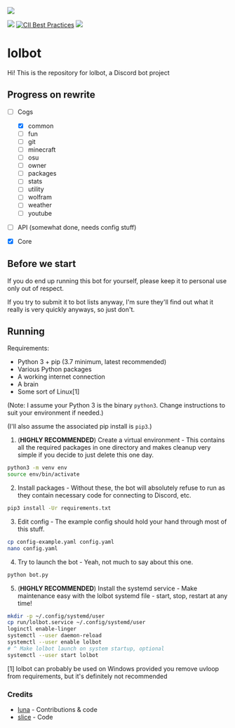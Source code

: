 ![](https://i-made.theworstme.me/ea0ad4.png)

[![](https://img.shields.io/discord/307640404071677962.svg)](https://discord.gg/PEW4wx9) [![CII Best Practices](https://bestpractices.coreinfrastructure.org/projects/772/badge)](https://bestpractices.coreinfrastructure.org/projects/772)
[![](https://img.shields.io/badge/add%20bot-official%20instance-blue.svg)](https://discordapp.com/api/oauth2/authorize?client_id=272549225454239744&scope=bot&permissions=0)

# lolbot
Hi! This is the repository for lolbot, a Discord bot project

## Progress on rewrite
- [ ] Cogs
    - [x] common
    - [ ] fun
    - [ ] git
    - [ ] minecraft
    - [ ] osu
    - [ ] owner
    - [ ] packages
    - [ ] stats
    - [ ] utility
    - [ ] wolfram
    - [ ] weather
    - [ ] youtube
- [ ] API (somewhat done, needs config stuff)
- [x] Core


## Before we start
If you do end up running this bot for yourself, please keep it to personal use only out of respect.

If you try to submit it to bot lists anyway, I'm sure they'll find out what it really is very quickly anyways, so just don't.

## Running
Requirements:
- Python 3 + pip (3.7 minimum, latest recommended)
- Various Python packages
- A working internet connection
- A brain
- Some sort of Linux[1]


(Note: I assume your Python 3 is the binary `python3`. Change instructions to suit your environment if needed.)

(I'll also assume the associated pip install is `pip3`.)

1. (**HIGHLY RECOMMENDED**) Create a virtual environment - This contains all the required packages in one directory and makes cleanup very simple if you decide to just delete this one day.
```bash
python3 -m venv env
source env/bin/activate
```

2. Install packages - Without these, the bot will absolutely refuse to run as they contain necessary code for connecting to Discord, etc.
```bash
pip3 install -Ur requirements.txt
```

3. Edit config - The example config should hold your hand through most of this stuff.
```bash
cp config-example.yaml config.yaml
nano config.yaml
```

4. Try to launch the bot - Yeah, not much to say about this one.
```bash
python bot.py
```

5. (**HIGHLY RECOMMENDED**) Install the systemd service - Make maintenance easy with the lolbot systemd file - start, stop, restart at any time!
```bash
mkdir -p ~/.config/systemd/user
cp run/lolbot.service ~/.config/systemd/user
loginctl enable-linger
systemctl --user daemon-reload
systemctl --user enable lolbot
# ^ Make lolbot launch on system startup, optional
systemctl --user start lolbot
```

[1] lolbot can probably be used on Windows provided you remove uvloop from requirements, but it's definitely not recommended

### Credits
- [luna](https://github.com/lnyaa) - Contributions & code
- [slice](https://github.com/slice) - Code
